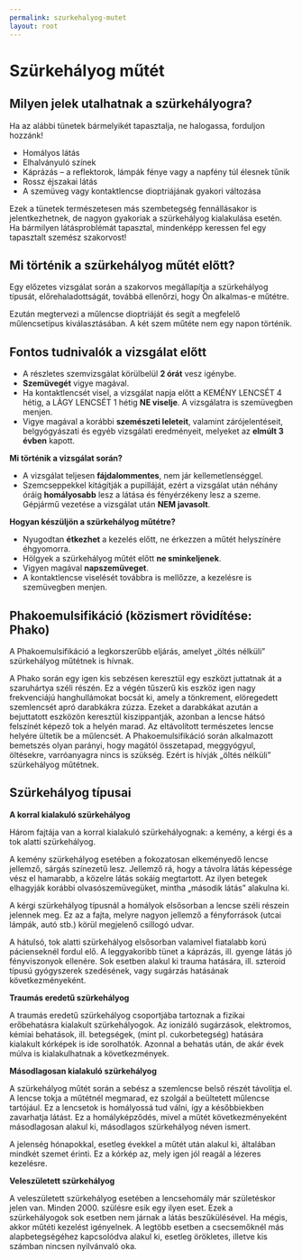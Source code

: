 ```yaml
---
permalink: szurkehalyog-mutet
layout: root
---
```


# Szürkehályog műtét

## Milyen jelek utalhatnak a szürkehályogra?

Ha az alábbi tünetek bármelyikét tapasztalja, ne halogassa, forduljon hozzánk!

- Homályos látás
- Elhalványuló színek
- Káprázás – a reflektorok, lámpá­k fénye vagy a napfény túl élesnek tűnik
- Rossz éjszakai látás
- A szemüveg vagy kontaktlencse dioptriájának gyakori változása

Ezek a tünetek természetesen más szembetegség fen­nállásakor is jelentkezhetnek, de nagyon gyakoriak a szürkehályog kialakulása esetén. Ha bármilyen látásproblémát tapasztal, mindenképp keressen fel egy tapasztalt szemész szakorvost!

## Mi történik a szürkehályog műtét előtt?

Egy előzetes vizsgálat során a szakorvos megállapítja a szürkehályog típusát, előrehaladottságát, továbbá ellenőrzi, hogy Ön alkalmas-e műtétre.

Ezután megtervezi a műlencse dioptriáját és segít a megfelelő műlencsetípus kiválasztásában. A két szem műtéte nem egy napon történik.

## Fontos tudnivalók a vizsgálat előtt

- A részletes szemvizsgálat körülbelül __2 órát__ vesz igénybe.
- __Szemüvegét__ vigye magával.
- Ha kontaktlencsét visel, a vizsgálat napja előtt a KEMÉNY LENCSÉT 4 hétig, a LÁGY LENCSÉT 1 hétig __NE viselje__. A vizsgálatra is szemüvegben menjen.
- Vigye magával a korábbi __szemészeti leleteit__, valamint zárójelentéseit, belgyógyászati és egyéb vizsgálati eredményeit, melyeket az __elmúlt 3 évben__ kapott.

__Mi történik a vizsgálat során?__

- A vizsgálat teljesen __fájdalommentes__, nem jár kellemetlenséggel.
- Szemcseppekkel kitágítják a pupilláját, ezért a vizsgálat után néhány óráig __homályosabb__ lesz a látása és fényérzékeny lesz a szeme. Gépjármű vezetése a vizsgálat után __NEM javasolt__.

__Hogyan készüljön a szürkehályog műtétre?__

- Nyugodtan __étkezhet__ a kezelés előtt, ne érkezzen a műtét helyszínére éhgyomorra.
- Hölgyek a szürkehályog műtét előtt __ne sminkeljenek__.
- Vigyen magával __napszemüveget__.
- A kontaktlencse viselését továbbra is mellőzze, a kezelésre is szemüvegben menjen.

## Phakoemulsifikáció (közismert rövidítése: Phako)

A Phakoemulsifikáció a legkorszerűbb eljárás, amelyet „öltés nélküli” szürkehályog műtétnek is hívnak.

A Phako során egy igen kis sebzésen keresztül egy eszközt juttatnak át a szaruhártya széli részén. Ez a végén tűszerű kis eszköz igen nagy frekvenciájú hanghullámokat bocsát ki, amely a tönkrement, elöregedett szemlencsét apró darabkákra zúzza. Ezeket a darabkákat azután a bejuttatott eszközön keresztül kiszippantják, azonban a lencse hátsó felszínét képező tok a helyén marad. Az eltávolított természetes lencse helyére ültetik be a műlencsét.
A Phakoemulsifikáció során alkalmazott bemetszés olyan parányi, hogy magától összetapad, meggyógyul, öltésekre, varróanyagra nincs is szükség. Ezért is hívják „öltés nélküli” szürkehályog műtétnek.

## Szürkehályog típusai

__A korral kialakuló szürkehályog__

Három fajtája van a korral kialakuló szürkehályognak: a kemény, a kérgi és a tok alatti szürkehályog.
 
A kemény szürkehályog esetében a fokozatosan elkeményedő lencse jellemző, sárgás színezetű lesz. Jellemző rá, hogy a távolra látás képessége vész el hamarabb, a közelre látás sokáig megtartott. Az ilyen betegek elhagyják korábbi olvasószemüvegüket, mintha „második látás” alakulna ki.
 
A kérgi szürkehályog típusnál a homályok elsősorban a lencse széli részein jelennek meg. Ez az a fajta, melyre nagyon jellemző a fényforrások (utcai lámpák, autó stb.) körül megjelenő csillogó udvar.
 
A hátulsó, tok alatti szürkehályog elsősorban valamivel fiatalabb korú pácienseknél fordul elő. A leggyakoribb tünet a káprázás, ill. gyenge látás jó fényviszonyok ellenére. Sok esetben alakul ki trauma hatására, ill. szteroid típusú gyógyszerek szedésének, vagy sugárzás hatásának következményeként.

__Traumás eredetű szürkehályog__

A traumás eredetű szürkehályog csoportjába tartoznak a fizikai erőbehatásra kialakult szürkehályogok. Az ionizáló sugárzások, elektromos, kémiai behatások, ill. betegségek, (mint pl. cukorbetegség) hatására kialakult kórképek is ide sorolhatók. Azonnal a behatás után, de akár évek múlva is kialakulhatnak a következmények.

__Másodlagosan kialakuló szürkehályog__

A szürkehályog műtét során a sebész a szemlencse belső részét távolítja el. A lencse tokja a műtétnél megmarad, ez szolgál a beültetett műlencse tartójául. Ez a lencsetok is homályossá tud válni, így a későbbiekben zavarhatja látást. Ez a homályképződés, mivel a műtét következményeként másodlagosan alakul ki, másodlagos szürkehályog néven ismert.

A jelenség hónapokkal, esetleg évekkel a műtét után alakul ki, általában mindkét szemet érinti. Ez a kórkép az, mely igen jól reagál a lézeres kezelésre.

__Veleszületett szürkehályog__

A veleszületett szürkehályog esetében a lencsehomály már születéskor jelen van. Minden 2000. szülésre esik egy ilyen eset. Ezek a szürkehályogok sok esetben nem járnak a látás beszűkülésével. Ha mégis, akkor műtéti kezelést igényelnek. A legtöbb esetben a csecsemőknél más alapbetegségéhez kapcsolódva alakul ki, esetleg örökletes, illetve kis számban nincsen nyilvánvaló oka.